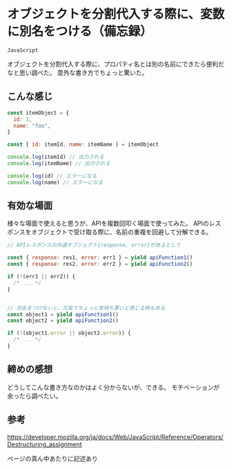 # オブジェクトを分割代入する際に、変数に別名をつける（備忘録）

`JavaScript`

オブジェクトを分割代入する際に、プロパティ名とは別の名前にできたら便利だなと思い調べた。
意外な書き方でちょっと驚いた。


## こんな感じ

```hoge.js
const itemObject = {
  id: 1,
  name: "foo",
}

const { id: itemId, name: itemName } = itemObject

console.log(itemId) // 出力される
console.log(itemName) // 出力される

console.log(id) // エラーになる
console.log(name) // エラーになる

```

## 有効な場面

様々な場面で使えると思うが、APIを複数回叩く場面で使ってみた。
APIのレスポンスをオブジェクトで受け取る際に、名前の重複を回避して分解できる。

```fuga.js
// APIレスポンスの共通オブジェクト{response, error}があるとして

const { response: res1, error: err1 } = yield apiFunction1()
const { response: res2, error: err2 } = yield apiFunction2()

if (!(err1 || err2)) {
  /* ... */
}


// 別名をつけないと、冗長でちょっと気持ち悪いと感じる時もある
const object1 = yield apiFunction1()
const object2 = yield apiFunction2()

if (!(object1.error || object2.error)) {
  /* ... */
}

```


## 締めの感想

どうしてこんな書き方なのかはよく分からないが、できる。
モチベーションが余ったら調べたい。


## 参考

https://developer.mozilla.org/ja/docs/Web/JavaScript/Reference/Operators/Destructuring_assignment

ページの真ん中あたりに記述あり
